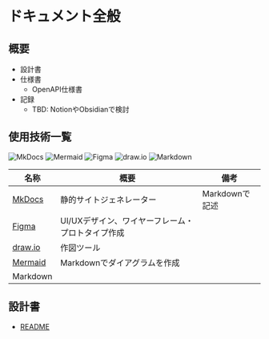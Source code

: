 # ドキュメント全般

## 概要

- 設計書
- 仕様書
  - OpenAPI仕様書
- 記録
  - TBD: NotionやObsidianで検討

## 使用技術一覧

![MkDocs](https://img.shields.io/badge/MkDocs-white.svg?logo=materialformkdocs)
![Mermaid](https://img.shields.io/badge/Mermaid-white.svg?logo=Mermaid)
![Figma](https://img.shields.io/badge/Figma-white.svg?logo=Figma)
![draw.io](https://img.shields.io/badge/draw.io-white.svg?logo=diagramsdotnet)
![Markdown](https://img.shields.io/badge/Markdown-000000.svg?logo=Markdown)

| 名称                                                      | 概要                                              | 備考           |
| --------------------------------------------------------- | ------------------------------------------------- | -------------- |
| [MkDocs](https://www.mkdocs.org/)                         | 静的サイトジェネレーター                          | Markdownで記述 |
| [Figma](https://www.figma.com/best-practices/?lang=ja-jp) | UI/UXデザイン、ワイヤーフレーム・プロトタイプ作成 |                |
| [draw.io](https://www.drawio.com/)                        | 作図ツール                                        |                |
| [Mermaid](https://mermaid.js.org/intro/)                  | Markdownでダイアグラムを作成                      |                |
| Markdown                                                  |                                                   |                |

## 設計書

- [README](./spec/README.md)
